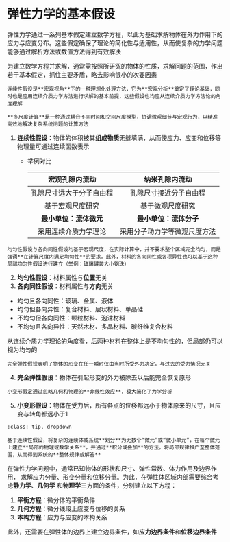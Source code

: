 # 弹性力学的基本假设

<span class="gray-text">
弹性力学通过一系列基本假定建立数学方程，以此为基础求解物体在外力作用下的应力与应变分布。这些假定确保了理论的简化性与适用性，从而使复杂的力学问题能够通过解析方法或数值方法得到有效解决
</span>

为建立数学方程并求解，通常需按照所研究的物体的性质，求解问题的范围，作出若干基本假定，抓住主要矛盾，略去影响很小的次要因素

```{margin}
连续性假设是**宏观视角**下的一种理想化处理方法，它为**宏观分析**奠定了理论基础，同时也是应用连续介质力学方法进行求解的基本前提，这些假设也均应从连续介质力学方法论的角度理解
```

```{margin}
**多尺度计算**是一种通过耦合不同时间和空间尺度模型，协调微观细节与宏观行为，以精准高效地解决复杂系统问题的计算方法
```

1. **连续性假设**：物体的体积被其**组成物质**无缝填满，从而使应力、应变和位移等物理量可通过连续函数表示

    - 举例对比

        | 宏观孔隙内流动  | 纳米孔隙内流动 |
        |:-----------:|:-------:|
        |  孔隙尺寸远大于分子自由程 | 孔隙尺寸接近分子自由程 |
        | 基于宏观尺度研究  | 基于微观尺度研究 |
        | **最小单位：流体微元**   |  **最小单位：流体分子**  |      
        | 采用连续介质力学理论   | 采用分子动力学等微观尺度方法   |


```{margin}
均匀性假设与各向同性假设均基于宏观尺度，在实际计算中，并不要求整个区域完全均匀，而是强调**在计算尺度内满足均匀性**的要求。此外，材料的各向同性或各项异性也可以基于这种局部均匀性假设进行建立（举例：玻璃罐装大小钢珠）
```

2. **均匀性假设**：材料属性与**位置**无关
3. **各向同性假设**：材料属性与**方向**无关 

- 均匀且各向同性：玻璃、金属、液体
- 均匀但各向异性：复合材料、层状材料、单晶硅
- 不均匀但各向同性：颗粒材料、泡沫材料
- 不均匀且各向异性：天然木材、多晶材料、碳纤维复合材料

从连续介质力学理论的角度看，后两种材料在整体上是不均匀性的，但局部仍可以视为均匀的

```{margin}
完全弹性假设表明了物体的形变在任一瞬时仅由当时所受外力决定，与过去的受力情况无关
```

4. **完全弹性假设**：物体在引起形变的外力被除去以后能完全恢复原形

```{margin}
小变形假定通过忽略几何和物理的**非线性效应**，极大简化了力学分析
```

5. **小变形假设**：物体在受力后，所有各点的位移都远小于物体原来的尺寸，且应变与转角都远小于1

```{admonition} 微元分析法
:class: tip, dropdown

基于连续性假设，将复杂的连续体或系统**划分**为无数个“微元”或“微小单元”，在每个微元上建立**局部的物理或数学关系**，并通过**积分或叠加**的方法，将局部规律推广至整体范围，从而得到系统的**整体规律或解答**
```

在弹性力学问题中，通常已知物体的形状和尺寸、弹性常数、体力作用及边界作用，
求解应力分量、形变分量和位移分量。为此，在弹性体区域内部需要综合考虑**静力学**、**几何学**
和**物理学**三方面的条件，分别建立以下方程：  

1. **平衡方程**：微分体的平衡条件
2. **几何方程**：微分线段上应变与位移的关系
3. **本构方程**：应力与应变的本构关系

此外，还需要在弹性体的边界上建立边界条件，如**应力边界条件**和**位移边界条件**

